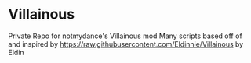 # Villainous
Private Repo for notmydance's Villainous mod
Many scripts based off of and inspired by https://raw.githubusercontent.com/Eldinnie/Villainous by Eldin
